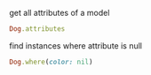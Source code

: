 get all attributes of a model
```ruby
Dog.attributes
```

find instances where attribute is null
```ruby
Dog.where(color: nil)
```

